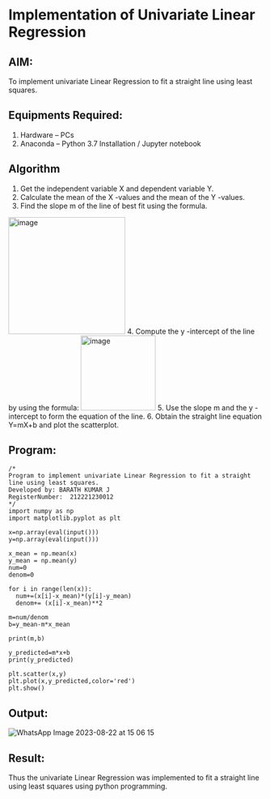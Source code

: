 # Implementation of Univariate Linear Regression
## AIM:
To implement univariate Linear Regression to fit a straight line using least squares.

## Equipments Required:
1. Hardware – PCs
2. Anaconda – Python 3.7 Installation / Jupyter notebook

## Algorithm
1. Get the independent variable X and dependent variable Y.
2. Calculate the mean of the X -values and the mean of the Y -values.
3. Find the slope m of the line of best fit using the formula. 
<img width="231" alt="image" src="https://user-images.githubusercontent.com/93026020/192078527-b3b5ee3e-992f-46c4-865b-3b7ce4ac54ad.png">
4. Compute the y -intercept of the line by using the formula:
<img width="148" alt="image" src="https://user-images.githubusercontent.com/93026020/192078545-79d70b90-7e9d-4b85-9f8b-9d7548a4c5a4.png">
5. Use the slope m and the y -intercept to form the equation of the line.
6. Obtain the straight line equation Y=mX+b and plot the scatterplot.

## Program:
```
/*
Program to implement univariate Linear Regression to fit a straight line using least squares.
Developed by: BARATH KUMAR J
RegisterNumber:  212221230012
*/
import numpy as np
import matplotlib.pyplot as plt

x=np.array(eval(input()))
y=np.array(eval(input()))

x_mean = np.mean(x)
y_mean = np.mean(y)
num=0
denom=0

for i in range(len(x)):
  num+=(x[i]-x_mean)*(y[i]-y_mean)
  denom+= (x[i]-x_mean)**2

m=num/denom
b=y_mean-m*x_mean

print(m,b)

y_predicted=m*x+b
print(y_predicted)

plt.scatter(x,y)
plt.plot(x,y_predicted,color='red')
plt.show()
```

## Output:
![WhatsApp Image 2023-08-22 at 15 06 15](https://github.com/Barath2910/Find-the-best-fit-line-using-Least-Squares-Method/assets/94176425/93ecb3dc-3bc0-4bc1-8d76-71edd8e47e5f)


## Result:
Thus the univariate Linear Regression was implemented to fit a straight line using least squares using python programming.
